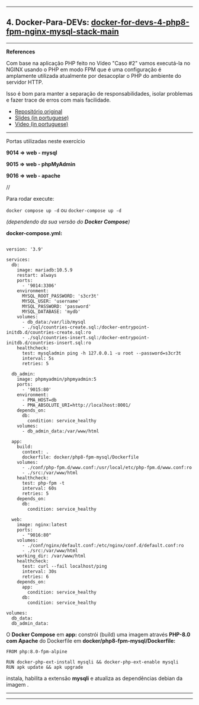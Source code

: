 <hr>
<!-- 4. Docker-Para-DEVs: -->

## 4. Docker-Para-DEVs: [docker-for-devs-4-php8-fpm-nginx-mysql-stack-main](https://github.com/vladimirpezzole/Docker-Para-DEVs/tree/main/docker-for-devs-4-php8-fpm-nginx-mysql-stack-main)

<hr>

**References**

Com base na aplicação PHP feito no Vídeo "Caso #2" vamos executá-la no NGINX usando o PHP em modo FPM que é uma configuração é amplamente utilizada atualmente por desacoplar o PHP do ambiente do servidor HTTP.

Isso é bom para manter a separação de responsabilidades, isolar problemas e fazer trace de erros com mais facilidade.


* [Repositório original](https://github.com/luismr/docker-for-devs-4-php8-fpm-nginx-mysql-stack) 
* [Slides (in portuguese)](https://docs.google.com/presentation/d/1jLx_LNRzHI8NUX-8FaDOjcpzPmRfIg4bfuXGGNLGyeg/edit?usp=sharing)
* [Video (in portuguese)](https://youtu.be/Bpzyut_fXeA) 

<hr>

Portas utilizadas neste exercício

**9014 => web - mysql**

**9015 => web - phpMyAdmin**

**9016 => web - apache**

// 

Para rodar execute:

`docker compose up -d` ou `docker-compose up -d ` 

<i>(dependendo da sua versão do **Docker  Compose**)</i>

**docker-compose.yml:**

```

version: '3.9'

services:
  db:
    image: mariadb:10.5.9
    restart: always
    ports:
      - '9014:3306'
    environment:
      MYSQL_ROOT_PASSWORD: 's3cr3t'
      MYSQL_USER: 'username'
      MYSQL_PASSWORD: 'password'
      MYSQL_DATABASE: 'mydb'
    volumes:
      - db_data:/var/lib/mysql
      - ./sql/countries-create.sql:/docker-entrypoint-initdb.d/countries-create.sql:ro
      - ./sql/countries-insert.sql:/docker-entrypoint-initdb.d/countries-insert.sql:ro
    healthcheck:
      test: mysqladmin ping -h 127.0.0.1 -u root --password=s3cr3t
      interval: 5s
      retries: 5

  db_admin:
    image: phpmyadmin/phpmyadmin:5
    ports:
      - '9015:80'
    environment:
      - PMA_HOST=db
      - PMA_ABSOLUTE_URI=http://localhost:8001/
    depends_on:
      db:
        condition: service_healthy
    volumes:
      - db_admin_data:/var/www/html

  app:
    build:
      context: .
      dockerfile: docker/php8-fpm-mysql/Dockerfile
    volumes:
      - ./conf/php-fpm.d/www.conf:/usr/local/etc/php-fpm.d/www.conf:ro
      - ./src:/var/www/html
    healthcheck:
      test: php-fpm -t
      interval: 60s
      retries: 5
    depends_on:
      db:
        condition: service_healthy

  web:
    image: nginx:latest
    ports:
      - "9016:80"
    volumes:
      - ./conf/nginx/default.conf:/etc/nginx/conf.d/default.conf:ro
      - ./src:/var/www/html
    working_dir: /var/www/html
    healthcheck:
      test: curl --fail localhost/ping
      interval: 30s
      retries: 6
    depends_on:
      app:
        condition: service_healthy
      db:
        condition: service_healthy

volumes:
  db_data:
  db_admin_data:

```

O **Docker Compose** em **app:** constrói (build) uma imagem através **PHP-8.0 com Apache** do Dockerfile em **docker/php8-fpm-mysql/Dockerfile:**

```
FROM php:8.0-fpm-alpine

RUN docker-php-ext-install mysqli && docker-php-ext-enable mysqli
RUN apk update && apk upgrade

```

instala, habilita a extensão **mysqli** e atualiza as dependências debian da imagem .

<hr>


<hr>